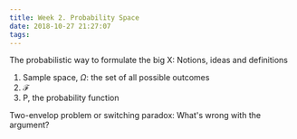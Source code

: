 ```yaml
---
title: Week 2. Probability Space
date: 2018-10-27 21:27:07
tags:
---
```

The probabilistic way to formulate the big X: Notions, ideas and definitions

 1. Sample space, $\Omega$: the set of all possible outcomes
 2. $\mathcal{F}$
 3. P, the probability function


Two-envelop problem or switching paradox: What's wrong with the argument?
